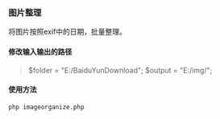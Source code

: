 ### 图片整理 ###
将图片按照exif中的日期，批量整理。


#### 修改输入输出的路径 ####
>  $folder = "E:/BaiduYunDownload";
>  $output = "E:/img/";

#### 使用方法  ####
    php imageorganize.php
